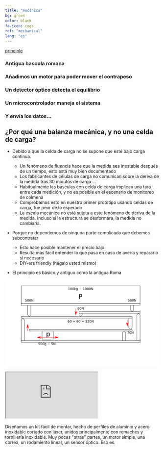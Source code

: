 ```yaml
---
title: "mecánica"
bg: green
color: black
fa-icon: cogs
ref: "mechanical"
lang: "es"
---
```


[principle](img/principe01.png)
### Antigua bascula romana
### Añadimos un motor para poder mover el contrapeso
### Un detector óptico detecta el equilibrio
### Un microcontrolador maneja el sistema
### Y envía los datos...

## ¿Por qué una balanza mecánica, y no una celda de carga?

- Debido a que la celda de carga no se supone que esté bajo carga continua.
  * Un fenómeno de fluencia hace que la medida sea inestable después de un tiempo, esto está muy bien documentado
  * Los fabricantes de células de carga no comunican sobre la deriva de la medida tras 30 minutos de carga ...
  * Habitualmente las basculas con celda de carga implican una tara entre cada medición, y no es posible en el escenario de monitoreo de colmena
  * Comprobamos esto en nuestro primer prototipo usando celdas de carga, fue peor de lo esperado
  * La escala mecánica no está sujeta a este fenómeno de deriva de la medida. Incluso si la estructura se desformara, la medida no cambiaria. 

  
- Porque no dependemos de ninguna parte complicada que debemos subcontratar
  * Esto hace posible mantener el precio bajo
  * Resulta más fácil entender lo que pasa en caso de avería y repararlo si necesario
  * DIY-ers friendly (hágalo usted mismo)

- El principio es básico y antiguo como la antigua Roma

![principle](img/principle.png)

<div class="icontain">
  <iframe src="https://www.youtube.com/embed/kFrGVwb06q8" allowfullscreen></iframe>
</div>



Diseñamos un kit fácil de montar, hecho de perfiles de aluminio y acero inoxidable cortado con láser, unidos principalmente con remaches y tornillería inoxidable. Muy pocas "otras" partes, un motor simple, una correa, un rodamiento linear, un sensor óptico. Eso es.

